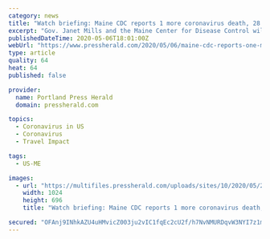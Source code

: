 ```yaml
---
category: news
title: "Watch briefing: Maine CDC reports 1 more coronavirus death, 28 new cases"
excerpt: "Gov. Janet Mills and the Maine Center for Disease Control will review the latest coronavirus case numbers at a 2 p.m. briefing and update the state's work on responding to the pandemic as Mills gradually reopens the economy."
publishedDateTime: 2020-05-06T18:01:00Z
webUrl: "https://www.pressherald.com/2020/05/06/maine-cdc-reports-one-more-coronavirus-death-28-new-cases/"
type: article
quality: 64
heat: 64
published: false

provider:
  name: Portland Press Herald
  domain: pressherald.com

topics:
  - Coronavirus in US
  - Coronavirus
  - Travel Impact

tags:
  - US-ME

images:
  - url: "https://multifiles.pressherald.com/uploads/sites/10/2020/05/20200504_feats_3-1024x696.jpg"
    width: 1024
    height: 696
    title: "Watch briefing: Maine CDC reports 1 more coronavirus death, 28 new cases"

secured: "OFAnj9INhkAZU4uHMvicZ003ju2vIC1fqEc2cU2f/h7NvNMURDqvW3NYI7z1m/q1hxwH1wL/UrN1GTFkhx5M8wmqGDowi9+uJPUFuGm2bcnCzQ4fhUIzFwp1rv5kFci7LgA+YFs/8iKfupMIWUKMLxW+ookt77WKyyVJI4ShqQUWwXI29DPsMuraeRjZsFk5i7PiIiPwH6WYotOwuzWrVadxkpXJg/kDj1joWaLmxHgG0IEiCMsntBpU4peSz/EJckUj5q4wbTo+aJTchk8K1hwYvzziVwH7KVQIJhpSddDn1PZn9YN2ne+FbSvlKCS6z/K8wkd0dKlO5tMrwnBFC4/173ANVFXjms3OPxCum/gntQMSWQ17vbyBWpaNjwM3heap1pdPx+fkeDiEXmtdcnCeTjSGYoVTnJ/ldwqpFUJ5XFIJAoZbqyGZeVNvCzKfoIMoxPOqQZWKlegNppmoHAPLtPG+g5ZsmYvFqqNhBf8=;NDQsgSr3BMvJOO7TA0A48w=="
---
```


